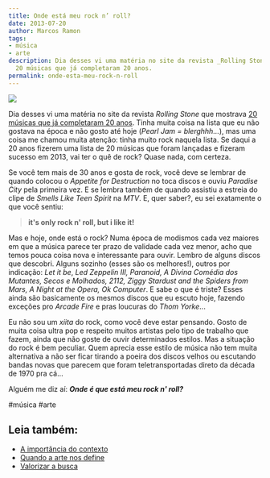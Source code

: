 ```yaml
---
title: Onde está meu rock n’ roll?
date: 2013-07-20
author: Marcos Ramon
tags:
- música
- arte
description: Dia desses vi uma matéria no site da revista _Rolling Stone_ que mostrava
  20 músicas que já completaram 20 anos.
permalink: onde-esta-meu-rock-n-roll
---
```

![](https://cdn-images-1.medium.com/max/800/0*l8hNCdxHEYWOh3Qd.jpeg)

Dia desses vi uma matéria no site da revista _Rolling Stone_ que mostrava [20 músicas que já completaram 20 anos](http://rollingstone.uol.com.br/galeria/o-tempo-voa-20-musicas-que-voce-nao-acredita-mas-ja-completaram-20-anos/#imagem0). Tinha muita coisa na lista que eu não gostava na época e não gosto até hoje (_Pearl Jam = blerghhh…_), mas uma coisa me chamou muita atenção: tinha muito rock naquela lista. Se daqui a 20 anos fizerem uma lista de 20 músicas que foram lançadas e fizeram sucesso em 2013, vai ter o quê de rock? Quase nada, com certeza.

Se você tem mais de 30 anos e gosta de rock, você deve se lembrar de quando colocou o _Appetite for Destruction_ no toca discos e ouviu _Paradise City_ pela primeira vez. E se lembra também de quando assistiu a estreia do clipe de _Smells Like Teen Spirit_ na _MTV_. E, quer saber?, eu sei exatamente o que você sentiu:

> **it's only rock n' roll, but i like it!**

Mas e hoje, onde está o rock? Numa época de modismos cada vez maiores em que a música parece ter prazo de validade cada vez menor, acho que temos pouca coisa nova e interessante para ouvir. Lembro de alguns discos que descobri. Alguns sozinho (esses são os melhores!), outros por indicação: _Let it be_, _Led Zeppelin III, Paranoid, A Divina Comédia dos Mutantes, Secos e Molhados, 2112, Ziggy Stardust and the Spiders from Mars, A Night at the Opera, Ok Computer_. E sabe o que é triste? Esses ainda são basicamente os mesmos discos que eu escuto hoje, fazendo exceções pro _Arcade Fire_ e pras loucuras do _Thom Yorke_...

Eu não sou um _xiita_ do rock, como você deve estar pensando. Gosto de muita coisa ultra pop e respeito muitos artistas pelo tipo de trabalho que fazem, ainda que não goste de ouvir determinados estilos. Mas a situação do rock é bem peculiar. Quem aprecia esse estilo de música não tem muita alternativa a não ser ficar tirando a poeira dos discos velhos ou escutando bandas novas que parecem que foram teletransportadas direto da década de 1970 pra cá...

Alguém me diz aí: **_Onde é que está meu rock n' roll?_**


#música #arte<div class="leia-tambem" markdown="1">
## Leia também:

- <a href="/a-importancia-do-contexto">A importância do contexto</a>
- <a href="/quando-a-arte-nos-define">Quando a arte nos define</a>
- <a href="/valorizar-a-busca">Valorizar a busca</a>
</div>